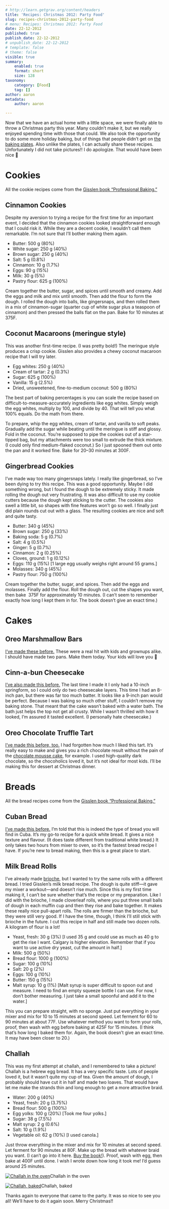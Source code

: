 ```yaml
---
# http://learn.getgrav.org/content/headers
title: 'Recipes: Christmas 2012: Party Food'
slug: recipes-christmas-2012-party-food
# menu: Recipes: Christmas 2012: Party Food
date: 22-12-2012
published: true
publish_date: 22-12-2012
# unpublish_date: 22-12-2012
# template: false
# theme: false
visible: true
summary:
    enabled: true
    format: short
    size: 128
taxonomy:
    category: [Food]
    tag: []
author: aaron
metadata:
    author: aaron

---
```


Now that we have an actual home with a little space, we were finally able to throw a Christmas party this year. Many couldn’t make it, but we really enjoyed spending time with those that could. We also took the opportunity to do some more holiday baking, but of things that people didn’t get on [the baking plates](../recipes-christmas-2012-baking-plates "Recipes: Christmas 2012: Baking Plates"). Also unlike the plates, I can actually share these recipes. Unfortunately I did not take pictures!! I do apologize. That would have been nice 🙁

# Cookies

All the cookie recipes come from the [Gisslen book “Professional Baking.”](../professional-baking-by-wayne-gisslen "“Professional Baking” by Wayne Gisslen")

## Cinnamon Cookies

Despite my aversion to trying a recipe for the first time for an important event, I decided that the cinnamon cookies looked straightforward enough that I could risk it. While they are a decent cookie, I wouldn’t call them remarkable. I’m not sure that I’ll bother making them again.

- Butter: 500 g (80%)
- White sugar: 250 g (40%)
- Brown sugar: 250 g (40%)
- Salt: 5 g (0.8%)
- Cinnamon: 10 g (1.7%)
- Eggs: 90 g (15%)
- Milk: 30 g (5%)
- Pastry flour: 625 g (100%)

Cream together the butter, sugar, and spices until smooth and creamy. Add the eggs and milk and mix until smooth. Then add the flour to form the dough. I rolled the dough into balls, like gingersnaps, and then rolled them in a mix of cinnamon-sugar (quarter cup of white sugar plus a teaspoon of cinnamon) and then pressed the balls flat on the pan. Bake for 10 minutes at 375F.

## Coconut Macaroons (meringue style)

This was another first-time recipe. (I was pretty bold!) The meringue style produces a crisp cookie. Gisslen also provides a chewy coconut macaroon recipe that I will try later.

- Egg whites: 250 g (40%)
- Cream of tartar: 2 g (0.3%)
- Sugar: 625 g (100%)
- Vanilla: 15 g (2.5%)
- Dried, unsweetened, fine-to-medium coconut: 500 g (80%)

The best part of baking percentages is you can scale the recipe based on difficult-to-measure-accurately ingredients like egg whites. Simply weigh the egg whites, multiply by 100, and divide by 40. That will tell you what 100% equals. Do the math from there.

To prepare, whip the egg whites, cream of tartar, and vanilla to soft peaks. Gradually add the sugar while beating until the meringue is stiff and glossy. Fold in the coconut. You’re supposed to pipe the cookies out of a star-tipped bag, but my attachments were too small to extrude the thick mixture. (I could only find medium-flaked coconut.) So I just spooned them out onto the pan and it worked fine. Bake for 20–30 minutes at 300F.

## Gingerbread Cookies

I’ve made way too many gingersnaps lately. I really like gingerbread, so I’ve been dying to try this recipe. This was a good opportunity. Maybe I did something wrong, but I found the dough to be extremely sticky. It made rolling the dough out very frustrating. It was also difficult to use my cookie cutters because the dough kept sticking to the cutter. The cookies also swell a little bit, so shapes with fine features won’t go so well. I finally just did plain rounds cut out with a glass. The resulting cookies are nice and soft and quite tasty.

- Butter: 340 g (45%)
- Brown sugar: 250 g (33%)
- Baking soda: 5 g (0.7%)
- Salt: 4 g (0.5%)
- Ginger: 5 g (0.7%)
- Cinnamon: 2 g (0.25%)
- Cloves, ground: 1 g (0.12%)
- Eggs: 110 g (15%) [1 large egg usually weighs right around 55 grams.]
- Molasses: 340 g (45%)
- Pastry flour: 750 g (100%)

Cream together the butter, sugar, and spices. Then add the eggs and molasses. Finally add the flour. Roll the dough out, cut the shapes you want, then bake  375F for approximately 10 minutes. (I can’t seem to remember exactly how long I kept them in for. The book doesn’t give an exact time.)

# Cakes

## Oreo Marshmallow Bars

[I’ve made these before.](../aib-no-bake-chewy-cookies-and-cream-bars-redux "AiB: No-Bake Chewy Cookies and Cream Bars Redux") These were a real hit with kids and grownups alike. I should have made two pans. Make them today. Your kids will love you 🙂

## Cinn-a-bun Cheesecake

[I’ve also made this before.](../aib-cinn-a-bun-cheesecake "AiB: Cinn-a-bun Cheesecake") The last time I made it I only had a 10-inch springform, so I could only do two cheesecake layers. This time I had an 8-inch pan, but there was far too much batter. It looks like a 9-inch pan would be perfect. Because I was baking so much other stuff, I couldn’t remove my baking stone. That meant that the cake wasn’t baked with a water bath. The bath just helps the top not get all crusty. While I wasn’t thrilled with how it looked, I’m assured it tasted excellent. (I personally hate cheesecake.)

## Oreo Chocolate Truffle Tart

[I’ve made this before, too.](../aib-oreo-chocolate-truffle-tart-with-chocolate-glaze "AiB: Oreo Chocolate Truffle Tart with Chocolate Glaze") I had forgotten how much I liked this tart. It’s really easy to make and gives you a rich chocolate result without the pain of the [chocolate mousse cake](../aib-chocolate-mousse-cake "AiB: Chocolate Mousse Cake"), for example. I used high-quality dark chocolate, so the chocoholics loved it, but it’s not ideal for most kids. I’ll be making this for dessert at Christmas dinner.

# Breads

All the bread recipes come from the [Gisslen book “Professional Baking.”](../professional-baking-by-wayne-gisslen "“Professional Baking” by Wayne Gisslen")

## Cuban Bread

[I’ve made this before.](../recipes-bread-week "Recipes: Bread Week") I’m told that this is indeed the type of bread you will find in Cuba. It’s my go-to recipe for a quick white bread. It gives a nice texture and flavour. (It does taste different from traditional white bread.) It only takes two hours from mixer to oven, so it’s the fastest bread recipe I have. If you’re new to bread making, then this is a great place to start.

## Milk Bread Rolls

I’ve already made [brioche](../recipes-pizza-brioche-and-angel-food "Recipes: Pizza, brioche, and angel food"), but I wanted to try the same rolls with a different bread. I tried Gisslen’s milk bread recipe. The dough is quite stiff—it gave my mixer a workout—and doesn’t rise much. Since this is my first time making it, I can’t be sure whether that’s the recipe or my preparation. Like I did with the brioche, I made cloverleaf rolls, where you put three small balls of dough in each muffin cup and then they rise and bake together. It makes these really nice pull-apart rolls. The rolls are firmer than the brioche, but they were still very good. If I have the time, though, I think I’ll still stick with brioche in the future. I cut this recipe in half and still made two dozen rolls. A kilogram of flour is a lot!

- Yeast, fresh: 30 g (3%) [I used 35 g and could use as much as 40 g to get the rise I want. Calgary is higher elevation. Remember that if you want to use active dry yeast, cut the amount in half.]
- Milk: 500 g (50%)
- Bread flour: 1000 g (100%)
- Sugar: 100 g (10%)
- Salt: 20 g (2%)
- Eggs: 100 g (10%)
- Butter: 150 g (15%)
- Malt syrup: 10 g (1%) [Malt syrup is super difficult to spoon out and measure. I need to find an empty squeeze bottle I can use. For now, I don’t bother measuring. I just take a small spoonful and add it to the water.]

This you can prepare straight, with no sponge. Just put everything in your mixer and mix for 10 to 15 minutes at second speed. Let ferment for 60 to 90 minutes at about 77F. Use whatever method you want to form your rolls, proof, then wash with egg before baking at 425F for 15 minutes. (I think that’s how long I baked them for. Again, the book doesn’t give an exact time. It may have been closer to 20.)

## Challah

This was my first attempt at challah, and I remembered to take a picture! Challah is a hebrew egg bread. It has a very specific taste. Lots of people loved it, but it wasn’t quite my cup of tea. Given the amount of dough, I probably should have cut it in half and made two loaves. That would have let me make the strands thin and long enough to get a more attractive braid.

- Water: 200 g (40%)
- Yeast, fresh: 20 g (3.75%)
- Bread flour: 500 g (100%)
- Egg yolks: 100 g (20%) [Took me four yolks.]
- Sugar: 38 g (7.5%)
- Malt syrup: 2 g (0.6%)
- Salt: 10 g (1.9%)
- Vegetable oil: 62 g (10%) [I used canola.]

Just throw everything in the mixer and mix for 10 minutes at second speed. Let ferment for 90 minutes at 80F. Make up the bread with whatever braid you want. (I can’t go into it here. [Buy the book!](../professional-baking-by-wayne-gisslen "“Professional Baking” by Wayne Gisslen")). Proof, wash with egg, then bake at 400F until done. I wish I wrote down how long it took me! I’d guess around 25 minutes.

[![Challah in the oven](2012-12-21-12.06.11-300x225.jpg)](2012-12-21-12.06.11.jpg)Challah in the oven



[![Challah, baked](2012-12-21-12.22.42-300x225.jpg)](2012-12-21-12.22.42.jpg)Challah, baked



Thanks again to everyone that came to the party. It was so nice to see you all! We’ll have to do it again soon. Merry Christmas!!
